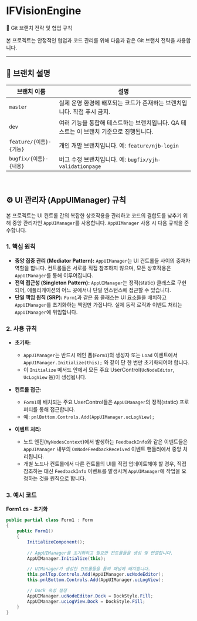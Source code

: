 # IFVisionEngine

🔀 Git 브랜치 전략 및 협업 규칙

본 프로젝트는 안정적인 협업과 코드 관리를 위해 다음과 같은 Git 브랜치 전략을 사용합니다.

---

## 🧩 브랜치 설명

| 브랜치 이름 | 설명 |
|---|---|
| `master` | 실제 운영 환경에 배포되는 코드가 존재하는 브랜치입니다. 직접 푸시 금지. |
| `dev` | 여러 기능을 통합해 테스트하는 브랜치입니다. QA 테스트는 이 브랜치 기준으로 진행됩니다. |
| `feature/{이름}-{기능}` | 개인 개발 브랜치입니다. 예: `feature/njb-login` |
| `bugfix/{이름}-{내용}` | 버그 수정 브랜치입니다. 예: `bugfix/yjh-validationpage` |

<br>

## ⚙️ UI 관리자 (AppUIManager) 규칙

본 프로젝트는 UI 컨트롤 간의 복잡한 상호작용을 관리하고 코드의 결합도를 낮추기 위해 중앙 관리자인 `AppUIManager`를 사용합니다. `AppUIManager` 사용 시 다음 규칙을 준수합니다.

### 1. 핵심 원칙

-   **중앙 집중 관리 (Mediator Pattern):** `AppUIManager`는 UI 컨트롤들 사이의 중재자 역할을 합니다. 컨트롤들은 서로를 직접 참조하지 않으며, 모든 상호작용은 `AppUIManager`를 통해 이루어집니다.
-   **전역 접근성 (Singleton Pattern):** `AppUIManager`는 정적(static) 클래스로 구현되어, 애플리케이션의 어느 곳에서나 단일 인스턴스에 접근할 수 있습니다.
-   **단일 책임 원칙 (SRP):** `Form1`과 같은 폼 클래스는 UI 요소들을 배치하고 `AppUIManager`를 초기화하는 책임만 가집니다. 실제 동작 로직과 이벤트 처리는 `AppUIManager`에 위임합니다.

### 2. 사용 규칙

-   **초기화:**
    -   `AppUIManager`는 반드시 메인 폼(`Form1`)의 생성자 또는 `Load` 이벤트에서 `AppUIManager.Initialize(this);` 와 같이 단 한 번만 초기화되어야 합니다.
    -   이 `Initialize` 메서드 안에서 모든 주요 UserControl(`UcNodeEditor`, `UcLogView` 등)이 생성됩니다.

-   **컨트롤 접근:**
    -   `Form1`에 배치되는 주요 UserControl들은 `AppUIManager`의 정적(static) 프로퍼티를 통해 접근합니다.
    -   예: `pnlBottom.Controls.Add(AppUIManager.ucLogView);`

-   **이벤트 처리:**
    -   노드 엔진(`MyNodesContext`)에서 발생하는 `FeedbackInfo`와 같은 이벤트들은 `AppUIManager` 내부의 `OnNodeFeedbackReceived` 이벤트 핸들러에서 중앙 처리됩니다.
    -   개별 노드나 컨트롤에서 다른 컨트롤의 UI를 직접 업데이트해야 할 경우, 직접 참조하는 대신 `FeedbackInfo` 이벤트를 발생시켜 `AppUIManager`에 작업을 요청하는 것을 원칙으로 합니다.

### 3. 예시 코드

**Form1.cs - 초기화**

```csharp
public partial class Form1 : Form
{
    public Form1()
    {
        InitializeComponent();
        
        // AppUIManager를 초기화하고 필요한 컨트롤들을 생성 및 연결합니다.
        AppUIManager.Initialize(this);

        // UIManager가 생성한 컨트롤들을 폼의 패널에 배치합니다.
        this.pnlTop.Controls.Add(AppUIManager.ucNodeEditor);
        this.pnlBottom.Controls.Add(AppUIManager.ucLogView);

        // Dock 속성 설정
        AppUIManager.ucNodeEditor.Dock = DockStyle.Fill;
        AppUIManager.ucLogView.Dock = DockStyle.Fill;
    }
}
